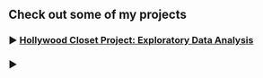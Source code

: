 ## Check out some of my projects 

### :arrow_forward: [Hollywood Closet Project: Exploratory Data Analysis](https://github.com/stcampione/HCP-Data-Analysis/blob/main/hcp-eda.ipynb)
### :arrow_forward: 
